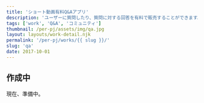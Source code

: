 ```yaml
---
title: 'ショート動画有料Q&Aアプリ'
description: 'ユーザーに質問したり、質問に対する回答を有料で販売することができます。'
tags: ['work', 'Q&A', 'コミュニティ']
thumbnail: /per-pj/assets/img/qa.jpg
layout: layouts/work-detail.njk
permalink: '/per-pj/works/{{ slug }}/'
slug: 'qa'
date: 2017-10-01
---
```


## 作成中

現在、準備中。
